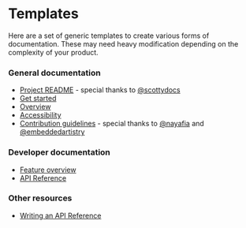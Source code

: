 # Templates

Here are a set of generic templates to create various forms of documentation. These may need heavy modification depending on the complexity of your product.

### General documentation

- [Project README](project.md) - special thanks to [@scottydocs](https://github.com/scottydocs)
- [Get started](get-started.md)
- [Overview](overview.md)
- [Accessibility](../accessibility/style.md)
- [Contribution guidelines](contributing.md) - special thanks to [@nayafia](https://github.com/nayafia) and [@embeddedartistry](https://github.com/embeddedartistry)

### Developer documentation

- [Feature overview](feature-doc.md)
- [API Reference](api-doc.md)

### Other resources

- [Writing an API Reference](https://blog.readme.io/the-best-rest-api-template/)
